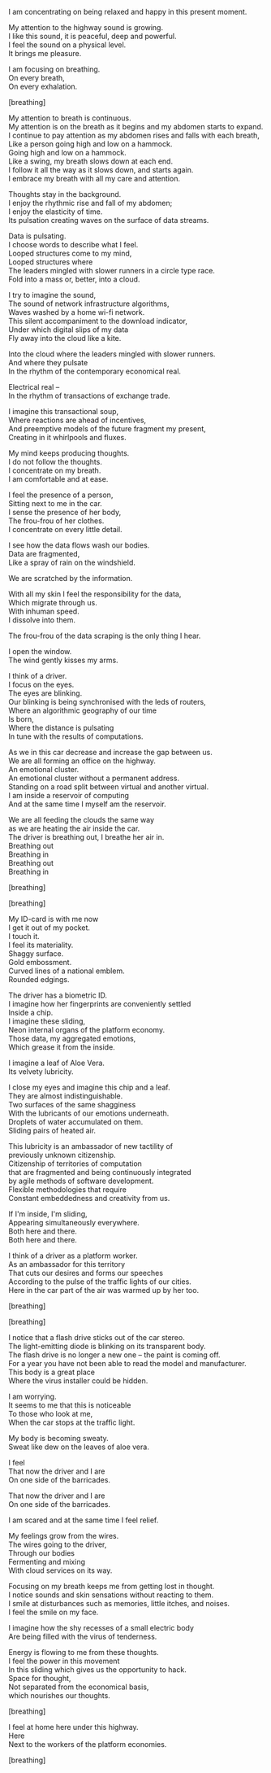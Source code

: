 I am concentrating on being relaxed and happy in this present moment.

My attention to the highway sound is growing.  
I like this sound, it is peaceful, deep and powerful.  
I feel the sound on a physical level.  
It brings me pleasure.  


I am focusing on breathing.  
On every breath,  
On every exhalation.  

[breathing]

My attention to breath is continuous.  
My attention is on the breath as it begins and my abdomen starts to expand.  
I continue to pay attention as my abdomen rises and falls with each breath,  
Like a person going high and low on a hammock.  
Going high and low on a hammock.  
Like a swing, my breath slows down at each end.  
I follow it all the way as it slows down, and starts again.  
I embrace my breath with all my care and attention.

Thoughts stay in the background.  
I enjoy the rhythmic rise and fall of my abdomen;  
I enjoy the elasticity of time.  
Its pulsation creating waves on the surface of data streams.

Data is pulsating.  
I choose words to describe what I feel.  
Looped structures come to my mind,  
Looped structures where  
The leaders mingled with slower runners in a circle type race.  
Fold into a mass or, better, into a cloud.

I try to imagine the sound,  
The sound of network infrastructure algorithms,  
Waves washed by a home wi-fi network.  
This silent accompaniment to the download indicator,  
Under which digital slips of my data  
Fly away into the cloud like a kite.

Into the cloud where the leaders mingled with slower runners.  
And where they pulsate  
In the rhythm of the contemporary economical real.

Electrical real –  
In the rhythm of transactions of exchange trade.

I imagine this transactional soup,  
Where reactions are ahead of incentives,  
And preemptive models of the future fragment my present,  
Creating in it whirlpools and fluxes.

My mind keeps producing thoughts.  
I do not follow the thoughts.  
I concentrate on my breath.  
I am comfortable and at ease.

I feel the presence of a person,  
Sitting next to me in the car.  
I sense the presence of her body,  
The frou-frou of her clothes.  
I concentrate on every little detail.

I see how the data flows wash our bodies.  
Data are fragmented,  
Like a spray of rain on the windshield.

We are scratched by the information.

With all my skin I feel the responsibility for the data,  
Which migrate through us.  
With inhuman speed.  
I dissolve into them. 

The frou-frou of the data scraping is the only thing I hear.

I open the window.  
The wind gently kisses my arms. 

I think of a driver.  
I focus on the eyes.  
The eyes are blinking.  
Our blinking is being synchronised with the leds of routers,  
Where an algorithmic geography of our time  
Is born,  
Where the distance is pulsating   
In tune with the results of computations.

As we in this car decrease and increase the gap between us.  
We are all forming an office on the highway.  
An emotional cluster.  
An emotional cluster without a permanent address.  
Standing on a road split between virtual and another virtual.  
I am inside a reservoir of computing  
And at the same time I myself am the reservoir.

We are all feeding the clouds the same way  
as we are heating the air inside the car.  
The driver is breathing out, I breathe her air in.  
Breathing out  
Breathing in  
Breathing out  
Breathing in

[breathing]

[breathing]

My ID-card is with me now  
I get it out of my pocket.  
I touch it.  
I feel its materiality.  
Shaggy surface.  
Gold embossment.  
Curved lines of a national emblem.  
Rounded edgings.


The driver has a biometric ID.  
I imagine how her fingerprints are conveniently settled  
Inside a chip.  
I imagine these sliding,  
Neon internal organs of the platform economy.  
Those data, my aggregated emotions,  
Which grease it from the inside.

I imagine a leaf of Aloe Vera.  
Its velvety lubricity.

I close my eyes and imagine this chip and a leaf.  
They are almost indistinguishable.  
Two surfaces of the same shagginess  
With the lubricants of our emotions underneath.  
Droplets of water accumulated on them.  
Sliding pairs of heated air.

This lubricity is an ambassador of new tactility of  
previously unknown citizenship.  
Citizenship of territories of computation  
that are fragmented and being continuously integrated  
by agile methods of software development.  
Flexible methodologies that require  
Constant embeddedness and creativity from us.

If I'm inside, I'm sliding,  
Appearing simultaneously everywhere.  
Both here and there.  
Both here and there.

I think of a driver as a platform worker.  
As an ambassador for this territory  
That cuts our desires and forms our speeches  
According to the pulse of the traffic lights of our cities.  
Here in the car part of the air was warmed up by her too.

[breathing]

[breathing]

I notice that a flash drive sticks out of the car stereo.  
The light-emitting diode is blinking on its transparent body.  
The flash drive is no longer a new one – the paint is coming off.  
For a year you have not been able to read the model and manufacturer.  
This body is a great place  
Where the virus installer could be hidden.

I am worrying.  
It seems to me that this is noticeable  
To those who look at me,  
When the car stops at the traffic light.

My body is becoming sweaty.  
Sweat like dew on the leaves of aloe vera.

I feel  
That now the driver and I are  
On one side of the barricades.

That now the driver and I are  
On one side of the barricades.

I am scared and at the same time I feel relief.  

My feelings grow from the wires.  
The wires going to the driver,  
Through our bodies  
Fermenting and mixing  
With cloud services on its way.


Focusing on my breath keeps me from getting lost in thought.  
I notice sounds and skin sensations without reacting to them.  
I smile at disturbances such as memories, little itches, and noises.  
I feel the smile on my face.


I imagine how the shy recesses of a small electric body  
Are being filled with the virus of tenderness.

Energy is flowing to me from these thoughts.  
I feel the power in this movement  
In this sliding which gives us the opportunity to hack.  
Space for thought,  
Not separated from the economical basis,  
which nourishes our thoughts.

[breathing]

I feel at home here under this highway.  
Here  
Next to the workers of the platform economies.

[breathing]
